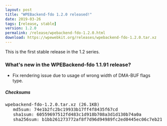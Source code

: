 ```yaml
---
layout: post
title: "WPEBackend-fdo 1.2.0 released!"
date: 2019-03-26
tags: [release, stable]
version: 1.2.0
permalink: /release/wpebackend-fdo-1.2.0.html
download: https://wpewebkit.org/releases/wpebackend-fdo-1.2.0.tar.xz
---
```


This is the first stable release in the 1.2 series.

### What's new in the WPEBackend-fdo 1.1.91 release?

- Fix rendering issue due to usage of wrong width of DMA-BUF flags type.

##### Checksums

<pre>
wpebackend-fdo-1.2.0.tar.xz (26.1KB)
   md5sum: 74e1b2fc2bc19933b17ff4f8435f67cd
   sha1sum: 60559697512fd483c1d918b708a3d1d130b74a0a
   sha256sum: b1bb261273772af8f7d96d94989fc2ed0445ec06c7eb21f47a1b94e52422ddd5
</pre>
